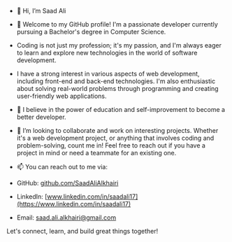 - 👋 Hi, I’m Saad Ali
- 👀 Welcome to my GitHub profile! I'm a passionate developer currently pursuing a Bachelor's degree in Computer Science.
- Coding is not just my profession; it's my passion, and I'm always eager to learn and explore new technologies in the world of software development.
- I have a strong interest in various aspects of web development, including front-end and back-end technologies. I'm also enthusiastic about solving real-world problems through programming and creating user-friendly web applications.
- 🌱 I believe in the power of education and self-improvement to become a better developer.
- 💞️ I’m looking to collaborate and work on interesting projects. Whether it's a web development project, or anything that involves coding and problem-solving, count me in! Feel free to reach out if you have a project in mind or need a teammate for an existing one.
- 📫 You can reach out to me via:

- GitHub: [github.com/SaadAliAlkhairi](https://github.com/SaadAliAlkhairi)
- LinkedIn: [www.linkedin.com/in/saadali17](https://www.linkedin.com/in/saadali17)
- Email: saad.ali.alkhairi@gmail.com

Let's connect, learn, and build great things together!

<!---
SaadAliAlkhairi/SaadAliAlkhairi is a ✨ special ✨ repository because its `README.md` (this file) appears on your GitHub profile.
You can click the Preview link to take a look at your changes.
--->
